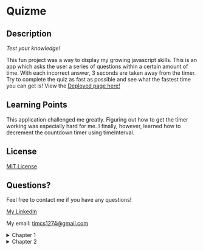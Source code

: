 # Quizme

## Description

*Test your knowledge!*

This fun project was a way to display my growing javascript skills. This is an app which asks the user a series of questions within a certain amount of time. With each incorrect answer, 3 seconds are taken away from the timer. Try to complete the quiz as fast as possible and see what the fastest time you can get is! View the [Deployed page here!](https://timcs1274.github.io/Quizme/)


## Learning Points

This application challenged me greatly. Figuring out how to get the timer working was especially hard for me. I finally, however, learned how to decrement the countdown timer using timeInterval.


## License

[MIT License](license)


## Questions?

Feel free to contact me if you have any questions!

[My LinkedIn](https://www.linkedin.com/in/timsasse/)

My email: timcs1274@gmail.com

<details><summary>Chapter 1</summary>yo</details>
<details><summary>Chapter 2</summary>yo2</details>

